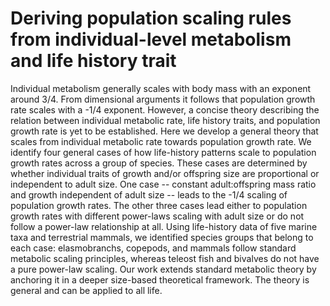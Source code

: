 # Deriving population scaling rules from individual-level metabolism and life history trait

Individual metabolism generally scales with body mass with an exponent around 3/4. From dimensional arguments it follows that population growth rate scales with a -1/4 exponent. However, a concise theory describing the relation between individual metabolic rate, life history traits, and population growth rate is yet to be established. Here we develop a general theory that scales from individual metabolic rate towards population growth rate. We identify four general cases of how life-history patterns scale to population growth rates across a group of species. These cases are determined by whether individual traits of growth and/or offspring size are proportional or independent to adult size. One case -- constant adult:offspring mass ratio and growth independent of adult size -- leads to the -1/4 scaling of population growth rates. The other three cases lead either to population growth rates with different power-laws scaling with adult size or do not follow a power-law relationship at all. Using life-history data of five marine taxa and terrestrial mammals, we identified species groups that belong to each case: elasmobranchs, copepods, and mammals follow standard metabolic scaling principles, whereas teleost fish and bivalves do not have a pure power-law scaling. Our work extends standard metabolic theory by anchoring it in a deeper size-based theoretical framework. The theory is general and can be applied to all life.
